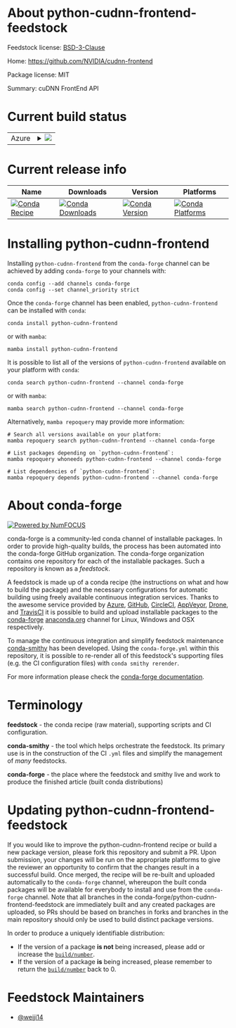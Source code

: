 About python-cudnn-frontend-feedstock
=====================================

Feedstock license: [BSD-3-Clause](https://github.com/conda-forge/python-cudnn-frontend-feedstock/blob/main/LICENSE.txt)

Home: https://github.com/NVIDIA/cudnn-frontend

Package license: MIT

Summary: cuDNN FrontEnd API

Current build status
====================


<table>
    
  <tr>
    <td>Azure</td>
    <td>
      <details>
        <summary>
          <a href="https://dev.azure.com/conda-forge/feedstock-builds/_build/latest?definitionId=22450&branchName=main">
            <img src="https://dev.azure.com/conda-forge/feedstock-builds/_apis/build/status/python-cudnn-frontend-feedstock?branchName=main">
          </a>
        </summary>
        <table>
          <thead><tr><th>Variant</th><th>Status</th></tr></thead>
          <tbody><tr>
              <td>linux_64_c_compiler_version11c_stdlib_version2.17cuda_compilernvcccuda_compiler_version11.8cxx_compiler_version11python3.10.____cpython</td>
              <td>
                <a href="https://dev.azure.com/conda-forge/feedstock-builds/_build/latest?definitionId=22450&branchName=main">
                  <img src="https://dev.azure.com/conda-forge/feedstock-builds/_apis/build/status/python-cudnn-frontend-feedstock?branchName=main&jobName=linux&configuration=linux%20linux_64_c_compiler_version11c_stdlib_version2.17cuda_compilernvcccuda_compiler_version11.8cxx_compiler_version11python3.10.____cpython" alt="variant">
                </a>
              </td>
            </tr><tr>
              <td>linux_64_c_compiler_version11c_stdlib_version2.17cuda_compilernvcccuda_compiler_version11.8cxx_compiler_version11python3.11.____cpython</td>
              <td>
                <a href="https://dev.azure.com/conda-forge/feedstock-builds/_build/latest?definitionId=22450&branchName=main">
                  <img src="https://dev.azure.com/conda-forge/feedstock-builds/_apis/build/status/python-cudnn-frontend-feedstock?branchName=main&jobName=linux&configuration=linux%20linux_64_c_compiler_version11c_stdlib_version2.17cuda_compilernvcccuda_compiler_version11.8cxx_compiler_version11python3.11.____cpython" alt="variant">
                </a>
              </td>
            </tr><tr>
              <td>linux_64_c_compiler_version11c_stdlib_version2.17cuda_compilernvcccuda_compiler_version11.8cxx_compiler_version11python3.12.____cpython</td>
              <td>
                <a href="https://dev.azure.com/conda-forge/feedstock-builds/_build/latest?definitionId=22450&branchName=main">
                  <img src="https://dev.azure.com/conda-forge/feedstock-builds/_apis/build/status/python-cudnn-frontend-feedstock?branchName=main&jobName=linux&configuration=linux%20linux_64_c_compiler_version11c_stdlib_version2.17cuda_compilernvcccuda_compiler_version11.8cxx_compiler_version11python3.12.____cpython" alt="variant">
                </a>
              </td>
            </tr><tr>
              <td>linux_64_c_compiler_version11c_stdlib_version2.17cuda_compilernvcccuda_compiler_version11.8cxx_compiler_version11python3.8.____cpython</td>
              <td>
                <a href="https://dev.azure.com/conda-forge/feedstock-builds/_build/latest?definitionId=22450&branchName=main">
                  <img src="https://dev.azure.com/conda-forge/feedstock-builds/_apis/build/status/python-cudnn-frontend-feedstock?branchName=main&jobName=linux&configuration=linux%20linux_64_c_compiler_version11c_stdlib_version2.17cuda_compilernvcccuda_compiler_version11.8cxx_compiler_version11python3.8.____cpython" alt="variant">
                </a>
              </td>
            </tr><tr>
              <td>linux_64_c_compiler_version11c_stdlib_version2.17cuda_compilernvcccuda_compiler_version11.8cxx_compiler_version11python3.9.____cpython</td>
              <td>
                <a href="https://dev.azure.com/conda-forge/feedstock-builds/_build/latest?definitionId=22450&branchName=main">
                  <img src="https://dev.azure.com/conda-forge/feedstock-builds/_apis/build/status/python-cudnn-frontend-feedstock?branchName=main&jobName=linux&configuration=linux%20linux_64_c_compiler_version11c_stdlib_version2.17cuda_compilernvcccuda_compiler_version11.8cxx_compiler_version11python3.9.____cpython" alt="variant">
                </a>
              </td>
            </tr>
          </tbody>
        </table>
      </details>
    </td>
  </tr>
</table>

Current release info
====================

| Name | Downloads | Version | Platforms |
| --- | --- | --- | --- |
| [![Conda Recipe](https://img.shields.io/badge/recipe-python--cudnn--frontend-green.svg)](https://anaconda.org/conda-forge/python-cudnn-frontend) | [![Conda Downloads](https://img.shields.io/conda/dn/conda-forge/python-cudnn-frontend.svg)](https://anaconda.org/conda-forge/python-cudnn-frontend) | [![Conda Version](https://img.shields.io/conda/vn/conda-forge/python-cudnn-frontend.svg)](https://anaconda.org/conda-forge/python-cudnn-frontend) | [![Conda Platforms](https://img.shields.io/conda/pn/conda-forge/python-cudnn-frontend.svg)](https://anaconda.org/conda-forge/python-cudnn-frontend) |

Installing python-cudnn-frontend
================================

Installing `python-cudnn-frontend` from the `conda-forge` channel can be achieved by adding `conda-forge` to your channels with:

```
conda config --add channels conda-forge
conda config --set channel_priority strict
```

Once the `conda-forge` channel has been enabled, `python-cudnn-frontend` can be installed with `conda`:

```
conda install python-cudnn-frontend
```

or with `mamba`:

```
mamba install python-cudnn-frontend
```

It is possible to list all of the versions of `python-cudnn-frontend` available on your platform with `conda`:

```
conda search python-cudnn-frontend --channel conda-forge
```

or with `mamba`:

```
mamba search python-cudnn-frontend --channel conda-forge
```

Alternatively, `mamba repoquery` may provide more information:

```
# Search all versions available on your platform:
mamba repoquery search python-cudnn-frontend --channel conda-forge

# List packages depending on `python-cudnn-frontend`:
mamba repoquery whoneeds python-cudnn-frontend --channel conda-forge

# List dependencies of `python-cudnn-frontend`:
mamba repoquery depends python-cudnn-frontend --channel conda-forge
```


About conda-forge
=================

[![Powered by
NumFOCUS](https://img.shields.io/badge/powered%20by-NumFOCUS-orange.svg?style=flat&colorA=E1523D&colorB=007D8A)](https://numfocus.org)

conda-forge is a community-led conda channel of installable packages.
In order to provide high-quality builds, the process has been automated into the
conda-forge GitHub organization. The conda-forge organization contains one repository
for each of the installable packages. Such a repository is known as a *feedstock*.

A feedstock is made up of a conda recipe (the instructions on what and how to build
the package) and the necessary configurations for automatic building using freely
available continuous integration services. Thanks to the awesome service provided by
[Azure](https://azure.microsoft.com/en-us/services/devops/), [GitHub](https://github.com/),
[CircleCI](https://circleci.com/), [AppVeyor](https://www.appveyor.com/),
[Drone](https://cloud.drone.io/welcome), and [TravisCI](https://travis-ci.com/)
it is possible to build and upload installable packages to the
[conda-forge](https://anaconda.org/conda-forge) [anaconda.org](https://anaconda.org/)
channel for Linux, Windows and OSX respectively.

To manage the continuous integration and simplify feedstock maintenance
[conda-smithy](https://github.com/conda-forge/conda-smithy) has been developed.
Using the ``conda-forge.yml`` within this repository, it is possible to re-render all of
this feedstock's supporting files (e.g. the CI configuration files) with ``conda smithy rerender``.

For more information please check the [conda-forge documentation](https://conda-forge.org/docs/).

Terminology
===========

**feedstock** - the conda recipe (raw material), supporting scripts and CI configuration.

**conda-smithy** - the tool which helps orchestrate the feedstock.
                   Its primary use is in the construction of the CI ``.yml`` files
                   and simplify the management of *many* feedstocks.

**conda-forge** - the place where the feedstock and smithy live and work to
                  produce the finished article (built conda distributions)


Updating python-cudnn-frontend-feedstock
========================================

If you would like to improve the python-cudnn-frontend recipe or build a new
package version, please fork this repository and submit a PR. Upon submission,
your changes will be run on the appropriate platforms to give the reviewer an
opportunity to confirm that the changes result in a successful build. Once
merged, the recipe will be re-built and uploaded automatically to the
`conda-forge` channel, whereupon the built conda packages will be available for
everybody to install and use from the `conda-forge` channel.
Note that all branches in the conda-forge/python-cudnn-frontend-feedstock are
immediately built and any created packages are uploaded, so PRs should be based
on branches in forks and branches in the main repository should only be used to
build distinct package versions.

In order to produce a uniquely identifiable distribution:
 * If the version of a package **is not** being increased, please add or increase
   the [``build/number``](https://docs.conda.io/projects/conda-build/en/latest/resources/define-metadata.html#build-number-and-string).
 * If the version of a package **is** being increased, please remember to return
   the [``build/number``](https://docs.conda.io/projects/conda-build/en/latest/resources/define-metadata.html#build-number-and-string)
   back to 0.

Feedstock Maintainers
=====================

* [@weiji14](https://github.com/weiji14/)

